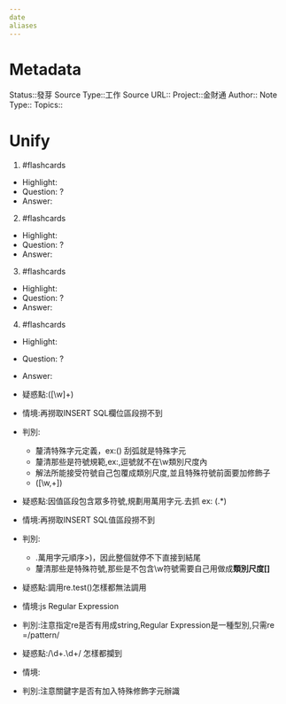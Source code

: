```yaml
---
date
aliases
---
```

# Metadata
Status::發芽
Source Type::工作
Source URL::
Project::金財通
Author::
Note Type::
Topics::

# Unify




1. #flashcards 
- Highlight:
- Question:
?
- Answer:

2. #flashcards 
- Highlight:
- Question:
?
- Answer:

3. #flashcards 
- Highlight:
- Question:
?
- Answer:

4. #flashcards 
- Highlight:
- Question:
?
- Answer:




- 疑惑點:([\w]+)
- 情境:再撈取INSERT SQL欄位區段撈不到
- 判別:
  - 釐清特殊字元定義，ex:() 刮弧就是特殊字元
  - 釐清那些是符號規範,ex:,逗號就不在\w類別尺度內
  - 解法所能接受符號自己包覆成類別尺度,並且特殊符號前面要加修飾子
  - \([\w,+]\)

- 疑惑點:因值區段包含眾多符號,規劃用萬用字元.去抓 ex: (.*\)
- 情境:再撈取INSERT SQL值區段撈不到
- 判別:
  - .萬用字元順序>)，因此整個就停不下直接到結尾
  - 釐清那些是特殊符號,那些是不包含\w符號需要自己用做成**類別尺度[]**
  
  
- 疑惑點:調用re.test()怎樣都無法調用
- 情境:js Regular Expression
- 判別:注意指定re是否有用成string,Regular Expression是一種型別,只需re =/pattern/

- 疑惑點:/\d+.\d+/ 怎樣都攔到
- 情境:
- 判別:注意關鍵字是否有加入特殊修飾字元辦識
